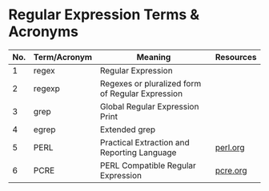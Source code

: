 # Regular Expression Terms & Acronyms

No.|Term/Acronym|Meaning|Resources   
---|---|---|---   
1|regex|Regular Expression|  
2|regexp|Regexes or pluralized form of Regular Expression|  
3|grep|Global Regular Expression Print|   
4|egrep|Extended grep|  
5|PERL|Practical Extraction and Reporting Language|[perl.org](https://www.perl.org/)   
6|PCRE|PERL Compatible Regular Expression|[pcre.org](https://www.pcre.org/)  

